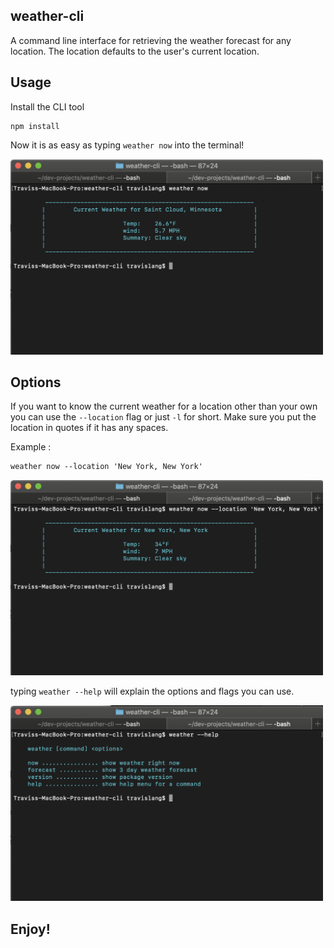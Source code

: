 ## weather-cli

A command line interface for retrieving the weather forecast for any location.  The location defaults to the user's current location.

## Usage

Install the CLI tool

```
npm install
```

Now it is as easy as typing ```weather now``` into the terminal!

<img src="/assets/weather-now.png" alt="Image of weather CLI app" width="500"/>

## Options

If you want to know the current weather for a location other than your own you can use the ```--location``` flag or just ```-l```
for short.  Make sure you put the location in quotes if it has any spaces.

Example :

```
weather now --location 'New York, New York'
```
<img src="/assets/weather-now-location.png" alt="Image of weather CLI app" width="500"/>

typing ```weather --help``` will explain the options and flags you can use.

<img src="/assets/weather-help.png" alt="Image of weather CLI app" width="500"/>

## Enjoy!
